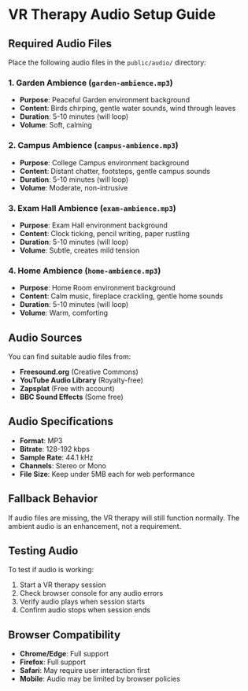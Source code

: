 # VR Therapy Audio Setup Guide

## Required Audio Files

Place the following audio files in the `public/audio/` directory:

### 1. Garden Ambience (`garden-ambience.mp3`)
- **Purpose**: Peaceful Garden environment background
- **Content**: Birds chirping, gentle water sounds, wind through leaves
- **Duration**: 5-10 minutes (will loop)
- **Volume**: Soft, calming

### 2. Campus Ambience (`campus-ambience.mp3`)
- **Purpose**: College Campus environment background
- **Content**: Distant chatter, footsteps, gentle campus sounds
- **Duration**: 5-10 minutes (will loop)
- **Volume**: Moderate, non-intrusive

### 3. Exam Hall Ambience (`exam-ambience.mp3`)
- **Purpose**: Exam Hall environment background
- **Content**: Clock ticking, pencil writing, paper rustling
- **Duration**: 5-10 minutes (will loop)
- **Volume**: Subtle, creates mild tension

### 4. Home Ambience (`home-ambience.mp3`)
- **Purpose**: Home Room environment background
- **Content**: Calm music, fireplace crackling, gentle home sounds
- **Duration**: 5-10 minutes (will loop)
- **Volume**: Warm, comforting

## Audio Sources

You can find suitable audio files from:
- **Freesound.org** (Creative Commons)
- **YouTube Audio Library** (Royalty-free)
- **Zapsplat** (Free with account)
- **BBC Sound Effects** (Some free)

## Audio Specifications

- **Format**: MP3
- **Bitrate**: 128-192 kbps
- **Sample Rate**: 44.1 kHz
- **Channels**: Stereo or Mono
- **File Size**: Keep under 5MB each for web performance

## Fallback Behavior

If audio files are missing, the VR therapy will still function normally. The ambient audio is an enhancement, not a requirement.

## Testing Audio

To test if audio is working:
1. Start a VR therapy session
2. Check browser console for any audio errors
3. Verify audio plays when session starts
4. Confirm audio stops when session ends

## Browser Compatibility

- **Chrome/Edge**: Full support
- **Firefox**: Full support
- **Safari**: May require user interaction first
- **Mobile**: Audio may be limited by browser policies

